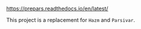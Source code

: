 
https://prepars.readthedocs.io/en/latest/


This project is a replacement for `Hazm` and `Parsivar`. 



